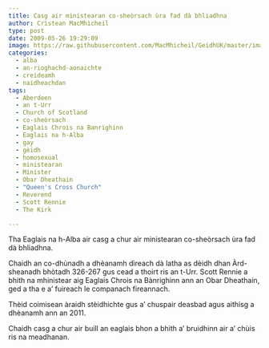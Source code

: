 ```yaml
---
title: Casg air ministearan co-sheòrsach ùra fad dà bhliadhna
author: Crìstean MacMhìcheil
type: post
date: 2009-05-26 19:29:09
image: https://raw.githubusercontent.com/MacMhicheil/GeidhUK/master/images/2009-05-26-casg-air-ministearan-co-sheorsach-ura-fad-da-bhliadhna.jpg
categories:
  - alba
  - an-rioghachd-aonaichte
  - creideamh
  - naidheachdan
tags:
  - Aberdeen
  - an t-Urr
  - Church of Scotland
  - co-sheòrsach
  - Eaglais Chrois na Banrighinn
  - Eaglais na h-Alba
  - gay
  - gèidh
  - homosexual
  - ministearan
  - Minister
  - Obar Dheathain
  - "Queen's Cross Church"
  - Reverend
  - Scott Rennie
  - The Kirk

---
```

Tha Eaglais na h-Alba air casg a chur air ministearan co-sheòrsach ùra fad dà bhliadhna.

<!--more-->

Chaidh an co-dhùnadh a dhèanamh dìreach dà latha as dèidh dhan Àrd-sheanadh bhòtadh 326-267 gus cead a thoirt ris an t-Urr. Scott Rennie a bhith na mhinistear aig Eaglais Chrois na Bànrighinn ann an Obar Dheathain, ged a tha e a&#8217; fuireach le companach fireannach.

Thèid coimisean àraidh stèidhichte gus a&#8217; chuspair deasbad agus aithisg a dhèanamh ann an 2011.

Chaidh casg a chur air buill an eaglais bhon a bhith a&#8217; bruidhinn air a&#8217; chùis ris na meadhanan.

